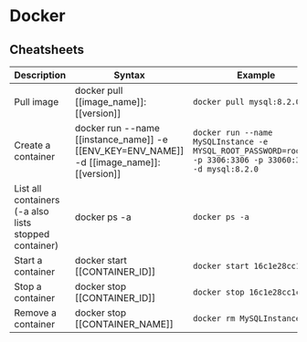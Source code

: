 # Docker

## Cheatsheets

<table>
    <thead>
        <tr>
            <th>Description</th>
            <th>Syntax</th>
            <th>Example</th>
        </tr>
    </thead>
    <tbody>
        <tr>
            <td>Pull image</td>
            <td>docker pull [[image_name]]:[[version]]</td>
            <td><code>docker pull mysql:8.2.0</code></td>
        </tr>
        <tr>
            <td>Create a container</td>
            <td>docker run --name [[instance_name]] -e [[ENV_KEY=ENV_NAME]] -d [[image_name]]:[[version]]</td>
            <td><code>docker run --name MySQLInstance -e MYSQL_ROOT_PASSWORD=root123 -p 3306:3306 -p 33060:33060 -d mysql:8.2.0</code></td>
        </tr>
        <tr>
            <td>List all containers (-a also lists stopped container)</td>
            <td>docker ps -a</td>
            <td><code>docker ps -a</code></td>
        </tr>
        <tr>
            <td>Start a container</td>
            <td>docker start [[CONTAINER_ID]]</td>
            <td><code>docker start 16c1e28cc1cf</code></td>
        </tr>
        <tr>
            <td>Stop a container</td>
            <td>docker stop [[CONTAINER_ID]]</td>
            <td><code>docker stop 16c1e28cc1cf</code></td>
        </tr>
        <tr>
            <td>Remove a container</td>
            <td>docker stop [[CONTAINER_NAME]]</td>
            <td><code>docker rm MySQLInstance</code></td>
        </tr>
    </tbody>
</table>